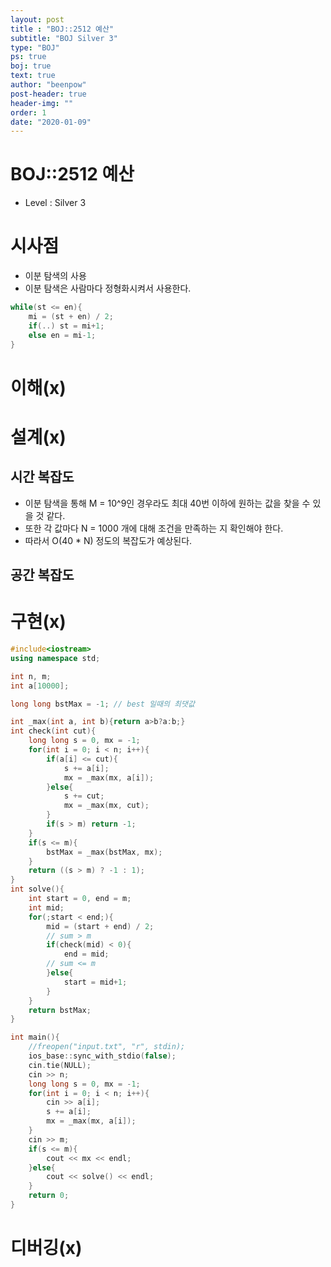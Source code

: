 ```yaml
---
layout: post
title : "BOJ::2512 예산"
subtitle: "BOJ Silver 3"
type: "BOJ"
ps: true
boj: true
text: true
author: "beenpow"
post-header: true
header-img: ""
order: 1
date: "2020-01-09"
---
```


# BOJ::2512 예산
[BOJ]:<https://www.acmicpc.net/problem/2512>
- Level : Silver 3

# 시사점

- 이분 탐색의 사용
- 이분 탐색은 사람마다 정형화시켜서 사용한다.

```cpp
while(st <= en){
	mi = (st + en) / 2;
	if(..) st = mi+1;
	else en = mi-1;
}
```

# 이해(x)

# 설계(x)

## 시간 복잡도

- 이분 탐색을 통해 M = 10^9인 경우라도 최대 40번 이하에 원하는 값을 찾을 수 있을 것 같다.
- 또한 각 값마다 N = 1000 개에 대해 조건을 만족하는 지 확인해야 한다.
- 따라서 O(40 * N) 정도의 복잡도가 예상된다.

## 공간 복잡도

# 구현(x)

```cpp
#include<iostream>
using namespace std;

int n, m;
int a[10000];

long long bstMax = -1; // best 일때의 최댓값

int _max(int a, int b){return a>b?a:b;}
int check(int cut){
    long long s = 0, mx = -1;
    for(int i = 0; i < n; i++){
        if(a[i] <= cut){
            s += a[i];
            mx = _max(mx, a[i]);
        }else{
            s += cut;
            mx = _max(mx, cut);
        }
        if(s > m) return -1;
    }
    if(s <= m){
        bstMax = _max(bstMax, mx);
    }
    return ((s > m) ? -1 : 1);
}
int solve(){
    int start = 0, end = m;
    int mid;
    for(;start < end;){
        mid = (start + end) / 2;
        // sum > m
        if(check(mid) < 0){
            end = mid;
        // sum <= m
        }else{
            start = mid+1;
        }
    }
    return bstMax;
}

int main(){
    //freopen("input.txt", "r", stdin);
    ios_base::sync_with_stdio(false);
    cin.tie(NULL);
    cin >> n;
    long long s = 0, mx = -1;
    for(int i = 0; i < n; i++){
        cin >> a[i];
        s += a[i];
        mx = _max(mx, a[i]);
    }
    cin >> m;
    if(s <= m){
        cout << mx << endl;
    }else{
        cout << solve() << endl;
    }
    return 0;
}
```

# 디버깅(x)

